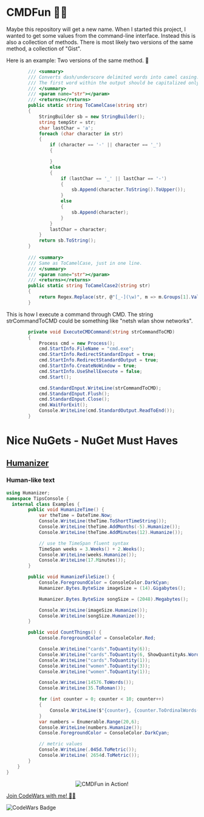 # CMDFun 👨‍💻
Maybe this repository will get a new name. When I started this project, I wanted to get some values from the command-line interface.
Instead this is also a collection of methods. There is most likely two versions of the same method, a collection of "Gist".

Here is an example: Two versions of the same method.  👀
```csharp
        /// <summary>
        /// Converts dash/underscore delimited words into camel casing.
        /// The first word within the output should be capitalized only if the original word was capitalized.
        /// </summary>
        /// <param name="str"></param>
        /// <returns></returns>
        public static string ToCamelCase(string str)
        {
            StringBuilder sb = new StringBuilder();
            string tempStr = str;
            char lastChar = 'a';
            foreach (char character in str)
            {
                if (character == '-' || character == '_')
                {

                }
                else
                {
                    if (lastChar == '_' || lastChar == '-')
                    {
                        sb.Append(character.ToString().ToUpper());
                    }
                    else
                    {
                        sb.Append(character);
                    }
                }
                lastChar = character;
            }
            return sb.ToString();
        }
        
        /// <summary>
        /// Same as ToCamelCase, just in one line.
        /// </summary>
        /// <param name="str"></param>
        /// <returns></returns>
        public static string ToCamelCase2(string str)
        {
            return Regex.Replace(str, @"[_-](\w)", m => m.Groups[1].Value.ToUpper());
        }
```

This is how I execute a command through CMD.
The string strCommandToCMD could be something like "netsh wlan show networks".

```csharp
        private void ExecuteCMDCommand(string strCommandToCMD)
        {
            Process cmd = new Process();
            cmd.StartInfo.FileName = "cmd.exe";
            cmd.StartInfo.RedirectStandardInput = true;
            cmd.StartInfo.RedirectStandardOutput = true;
            cmd.StartInfo.CreateNoWindow = true;
            cmd.StartInfo.UseShellExecute = false;
            cmd.Start();

            cmd.StandardInput.WriteLine(strCommandToCMD);
            cmd.StandardInput.Flush();
            cmd.StandardInput.Close();
            cmd.WaitForExit();
            Console.WriteLine(cmd.StandardOutput.ReadToEnd());
        }
```

# Nice NuGets - NuGet Must Haves

## [Humanizer]("https://github.com/LinkedInLearning/11-tips-for-dotnet-6-2486135/blob/Tip04/source/TipsConsole/Examples.cs")

### Human-like text

```csharp
using Humanizer;
namespace TipsConsole {
  internal class Examples {
        public void HumanizeTime() {
            var theTime = DateTime.Now;
            Console.WriteLine(theTime.ToShortTimeString());
            Console.WriteLine(theTime.AddMonths(-5).Humanize());
            Console.WriteLine(theTime.AddMinutes(12).Humanize());

            // use the TimeSpan fluent syntax
            TimeSpan weeks = 3.Weeks() + 2.Weeks();
            Console.WriteLine(weeks.Humanize());
            Console.WriteLine(17.Minutes());
        }

        public void HumanizeFileSize() {
            Console.ForegroundColor = ConsoleColor.DarkCyan;
            Humanizer.Bytes.ByteSize imageSize = (14).Gigabytes();

            Humanizer.Bytes.ByteSize songSize = (2048).Megabytes();

            Console.WriteLine(imageSize.Humanize());
            Console.WriteLine(songSize.Humanize());
        }

        public void CountThings() {
            Console.ForegroundColor = ConsoleColor.Red;

            Console.WriteLine("cards".ToQuantity(6));
            Console.WriteLine("cards".ToQuantity(6, ShowQuantityAs.Words));
            Console.WriteLine("cards".ToQuantity(1));
            Console.WriteLine("women".ToQuantity(3));
            Console.WriteLine("women".ToQuantity(1));

            Console.WriteLine(14576.ToWords());
            Console.WriteLine(35.ToRoman());

            for (int counter = 0; counter < 10; counter++)
            {
                Console.WriteLine($"{counter}, {counter.ToOrdinalWords()}");
            }
            var numbers = Enumerable.Range(20,6);
            Console.WriteLine(numbers.Humanize());
            Console.ForegroundColor = ConsoleColor.DarkCyan;

            // metric values
            Console.WriteLine(.045d.ToMetric());
            Console.WriteLine( 2654d.ToMetric());
        }
    }
}
```


<p align="center">
  <img alt="CMDFun in Action!" src="https://i.imgur.com/zFOCp.png">
</p>

[Join CodeWars with me! 👨‍💻](http://codewars.com/r/hGyTsQ)
<p>
  <img alt="CodeWars Badge" src="https://www.codewars.com/users/Danielkaas94/badges/large">
</p>
